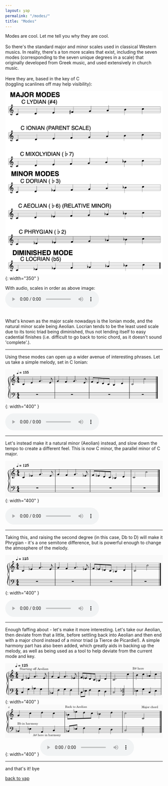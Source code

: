 ```yaml
---
layout: yap
permalink: "/modes/"
title: "Modes"
---
```

Modes are cool. Let me tell you why they are cool.<br/><br/>
So there's the standard major and minor scales used in classical Western musics.
In reality, there's a ton more scales that exist, including the seven modes (corresponding to the seven unique degrees in a scale) that originally developed from Greek music, and used extensively in church music. 
<br/><br/>Here they are, based in the key of C <br/>(toggling scanlines off may help visibility):

![All Modes](/assets/misc/yap_modes/all.png "Modes"){: width="350" }

With audio, scales in order as above image:
<audio controls class="mb-2">
    <source
    src="../assets/misc/yap_modes/modes.mp3"
    type="audio/mpeg"
    />
</audio>
  
<br/>What's known as the major scale nowadays is the Ionian mode, and the natural minor scale being Aeolian. Locrian tends to be the least used scale due to its tonic triad being diminished, thus not lending itself to easy cadential finishes (i.e. difficult to go back to tonic chord, as it doesn't sound 'complete'.).
<br/>

___

Using these modes can open up a wider avenue of interesting phrases. Let us take a simple melody, set in C Ionian:

![First Melody](/assets/misc/yap_modes/simple_melody_first.png "First melody"){: width="400" }

<audio controls class="mb-3">
    <source
    src="../assets/misc/yap_modes/simple_melody_first.mp3"
    type="audio/mpeg"
    />
</audio>

___

Let's instead make it a natural minor (Aeolian) instead, and slow down the tempo to create a different feel. This is now C minor, the parallel minor of C major.

![Second Melody](/assets/misc/yap_modes/simple_melody_aeolian.png "Second melody"){: width="400" }

<audio controls class="mb-3">
    <source
    src="../assets/misc/yap_modes/simple_melody_second_minor.mp3"
    type="audio/mpeg"
    />
</audio>

___

Taking this, and raising the second degree (in this case, Db to D) will make it Phrygian - it's a one semitone difference, but is powerful enough to change the atmosphere of the melody.

![Third Melody](/assets/misc/yap_modes/simple_melody_phrygian.png "Third melody"){: width="400" }

<audio controls class="mb-3">
    <source
    src="../assets/misc/yap_modes/simple_melody_phrygian.mp3"
    type="audio/mpeg"
    />
</audio>

___

Enough faffing about - let's make it more interesting. Let's take our Aeolian, then deviate from that a little, before settling back into Aeolian and then end with a major chord instead of a minor triad (a Tierce de Picardie!). A simple harmony part has also been added, which greatly aids in backing up the melody, as well as being used as a tool to help deviate from the current mode and key.

![Final Melody](/assets/misc/yap_modes/first_half.png "Final melody"){: width="400" }
![Final Melody 2](/assets/misc/yap_modes/second_half.png "Final melody 2"){: width="400" }
<audio controls class="mb-3">
    <source
    src="../assets/misc/yap_modes/simple_full.mp3"
    type="audio/mpeg"
    />
</audio>

___

and that's it! bye

<a href="/yap/">back to yap</a>